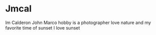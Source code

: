# Jmcal
Im Calderon John Marco hobby is a photographer love nature and my favorite time of sunset I love sunset 
